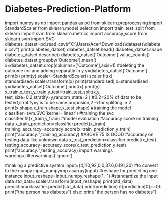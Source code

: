 # Diabetes-Prediction-Platform
import numpy as np
import pandas as pd
from sklearn.preprocessing import StandardScaler
from sklearn.model_selection import train_test_split
from sklearn import svm
from sklearn.metrics import accuracy_score
from sklearn.svm import SVC
diabetes_datset=pd.read_csv(r"C:\Users\Acer\Downloads\datasets\diabetes.csv")
print(diabetes_datset)
diabetes_datset.head()
diabetes_datset.shape
diabetes_datset.describe()
diabetes_datset['Outcome'].value_counts()
diabetes_datset.groupby('Outcome').mean()
x=diabetes_datset.drop(columns=['Outcome'],axis=1)    #deleting the outcome col and adding separatly in y
y=diabetes_datset['Outcome']
print(x)
print(y)
scaler=StandardScaler()
scaler.fit(x)
standardised=scaler.transform(x)
print(standardised)
x=standardised
y=diabetes_datset['Outcome']
print(x)
print(y)
x_train,x_test,y_train,y_test=train_test_split(x,y, test_size=0.2,stratify=y,random_state=2 ) #0.2=20% of data to be tested,stratify=y is to be same proposion,2-->for splitting in 2
print(x.shape,x_train.shape,x_test.shape)
#training the model
classifier=svm.SVC(kernel='linear')
#training the svc
classifier.fit(x_train,y_train)
#model evaluation
#accuracy score on training data
x_train_prediction=classifier.predict(x_train)
training_accuracy=accuracy_score(x_train_prediction,y_train)
print("accuracy:",training_accuracy)    #ABOVE 75 IS GOOD
#accuracy on testing data like unknown data
x_test_prediction=classifier.predict(x_test)
testing_accuracy=accuracy_score(x_test_prediction,y_test)
print("accuracy:",testing_accuracy)
import warnings
warnings.filterwarnings('ignore')

#making a predictive system
input=(4,110,92,0,0,37.6,0.191,30)
#to convert to the numpy
input_numpy=np.asarray(input)
#reshape for predicting one instance
input_reshape=input_numpy.reshape(1,-1)
#standardize the input data
std_data=scaler.transform(input_reshape)
print(std_data)
prediction=classifier.predict(std_data)
print(prediction)
if(prediction[0]==0):
    print("the person has diabetes")
else:
    print("the person has no diabetes")
